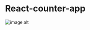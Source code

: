 # React-counter-app
![image alt](image_https://github.com/anusiva05/React-counter-app/blob/77df999f6509a37bb8a50aeaf328ec98dbb49482/Screenshot%202025-08-27%20163728.png)

